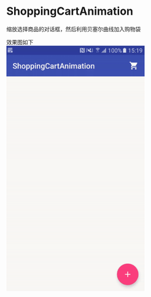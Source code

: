 # ShoppingCartAnimation
缩放选择商品的对话框，然后利用贝塞尔曲线加入购物袋<br>

效果图如下<br>
<img src="./shoppingcartanimation.gif" width="360" height="640"/>
